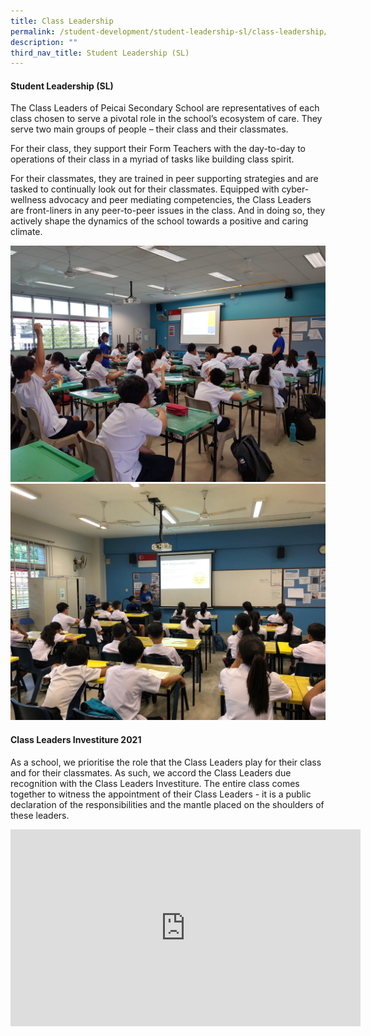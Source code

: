 ```yaml
---
title: Class Leadership
permalink: /student-development/student-leadership-sl/class-leadership/
description: ""
third_nav_title: Student Leadership (SL)
---
```

<h4><strong>Student Leadership (SL)</strong></h4>
<p>The Class Leaders of Peicai Secondary School are representatives of each class chosen to serve a pivotal role in the school&rsquo;s ecosystem of care. They serve two main groups of people &ndash; their class and their classmates.</p>
<p>For their class, they support their Form Teachers with the day-to-day to operations of their class in a myriad of tasks like building class spirit.</p>
<p>For their classmates, they are trained in peer supporting strategies and are tasked to continually look out for their classmates. Equipped with cyber-wellness advocacy and peer mediating competencies, the Class Leaders are front-liners in any peer-to-peer issues in the class. And in doing so, they actively shape the dynamics of the school towards a positive and caring climate.</p>
<img src="/images/Student%20leadership%206.jpg"><br>
<img src="/images/Student%20leadership%207.jpg">
<h4><strong>Class Leaders Investiture 2021</strong></h4>
<p>As a school, we prioritise the role that the Class Leaders play for their class and for their classmates. As such, we accord the Class Leaders due recognition with the Class Leaders Investiture. The entire class comes together to witness the appointment of their Class Leaders - it is a public declaration of the responsibilities and the mantle placed on the shoulders of these leaders.</p>
<div><iframe title="YouTube video player" src="https://www.youtube.com/embed/SpQ6lHK-y30" width="560" height="315" frameborder="0" allowfullscreen="allowfullscreen" data-mce-fragment="1"></iframe></div>